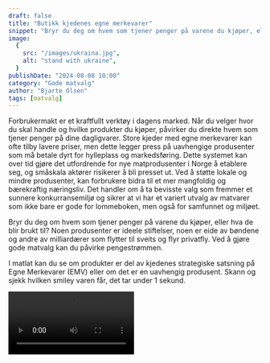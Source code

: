 ```yaml
---
draft: false
title: "Butikk kjedenes egne merkevarer"
snippet: "Bryr du deg om hvem som tjener penger på varene du kjøper, eller hva de blir brukt til? Noen produsenter er ideele stiftelser, noen er eide av bøndene og andre av milliardærer som flytter til sveits og flyr privatfly. Ved å gjøre gode matvalg kan du påvirke pengestrømmen."
image:
  {
    src: "/images/ukraina.jpg",
    alt: "stand with ukraine",
  }
publishDate: "2024-08-08 10:00"
category: "Gode matvalg"
author: "Bjarte Olsen"
tags: [matvalg]
---
```


Forbrukermakt er et kraftfullt verktøy i dagens marked. Når du velger hvor du skal handle og hvilke produkter du kjøper, påvirker du direkte hvem som tjener penger på dine dagligvarer. Store kjeder med egne merkevarer kan ofte tilby lavere priser, men dette legger press på uavhengige produsenter som må betale dyrt for hylleplass og markedsføring. Dette systemet kan over tid gjøre det utfordrende for nye matprodusenter i Norge å etablere seg, og småskala aktører risikerer å bli presset ut. Ved å støtte lokale og mindre produsenter, kan forbrukere bidra til et mer mangfoldig og bærekraftig næringsliv. Det handler om å ta bevisste valg som fremmer et sunnere konkurransemiljø og sikrer at vi har et variert utvalg av matvarer som ikke bare er gode for lommeboken, men også for samfunnet og miljøet.

Bryr du deg om hvem som tjener penger på varene du kjøper, eller hva de blir brukt til? Noen produsenter er ideele stiftelser, noen er eide av bøndene og andre av milliardærer som flytter til sveits og flyr privatfly. Ved å gjøre gode matvalg kan du påvirke pengestrømmen.

I matlat kan du se om produkter er del av kjedenes strategiske satsning på Egne Merkevarer (EMV) eller om det er en uavhengig produsent. Skann og sjekk hvilken smiley varen får, det tar under 1 sekund.

<div>
<video controls width="250">
  <source src="/images/Matlat-BarcodeScan.mp4" type="video/mp4" />
</video>
</div>